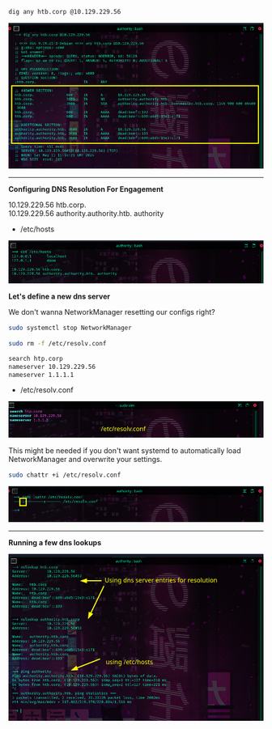 ```sh
dig any htb.corp @10.129.229.56
```
![](images/dns.png)

---

**Configuring DNS Resolution For Engagement**

10.129.229.56 htb.corp.  
10.129.229.56 authority.authority.htb. authority  

- /etc/hosts

![](images/hosts.png)

**Let's define a new dns server** 

We don't wanna NetworkManager resetting our configs right?
```sh
sudo systemctl stop NetworkManager
```
```sh
sudo rm -f /etc/resolv.conf
```
```
search htp.corp
nameserver 10.129.229.56
nameserver 1.1.1.1
```
- /etc/resolv.conf

![](images/resolv.png)

This might be needed if you don't want systemd to automatically load NetworkManager and overwrite your settings.
```sh
sudo chattr +i /etc/resolv.conf
```
![](images/immutable.png)

---

**Running a few dns lookups**

![](images/resolution.png)
